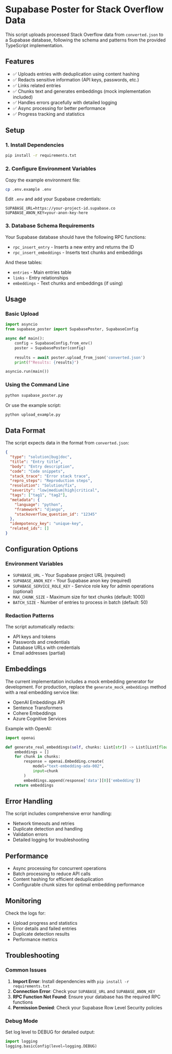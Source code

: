 # Supabase Poster for Stack Overflow Data

This script uploads processed Stack Overflow data from `converted.json` to a Supabase database, following the schema and patterns from the provided TypeScript implementation.

## Features

- ✅ Uploads entries with deduplication using content hashing
- ✅ Redacts sensitive information (API keys, passwords, etc.)
- ✅ Links related entries 
- ✅ Chunks text and generates embeddings (mock implementation included)
- ✅ Handles errors gracefully with detailed logging
- ✅ Async processing for better performance
- ✅ Progress tracking and statistics

## Setup

### 1. Install Dependencies

```bash
pip install -r requirements.txt
```

### 2. Configure Environment Variables

Copy the example environment file:
```bash
cp .env.example .env
```

Edit `.env` and add your Supabase credentials:
```env
SUPABASE_URL=https://your-project-id.supabase.co
SUPABASE_ANON_KEY=your-anon-key-here
```

### 3. Database Schema Requirements

Your Supabase database should have the following RPC functions:
- `rpc_insert_entry` - Inserts a new entry and returns the ID
- `rpc_insert_embeddings` - Inserts text chunks and embeddings

And these tables:
- `entries` - Main entries table
- `links` - Entry relationships 
- `embeddings` - Text chunks and embeddings (if using)

## Usage

### Basic Upload

```python
import asyncio
from supabase_poster import SupabasePoster, SupabaseConfig

async def main():
    config = SupabaseConfig.from_env()
    poster = SupabasePoster(config)
    
    results = await poster.upload_from_json('converted.json')
    print(f"Results: {results}")

asyncio.run(main())
```

### Using the Command Line

```bash
python supabase_poster.py
```

Or use the example script:
```bash
python upload_example.py
```

## Data Format

The script expects data in the format from `converted.json`:

```json
{
  "type": "solution|bug|doc",
  "title": "Entry title",
  "body": "Entry description",
  "code": "Code snippets",
  "stack_trace": "Error stack trace",
  "repro_steps": "Reproduction steps",
  "resolution": "Solution/fix",
  "severity": "low|medium|high|critical",
  "tags": ["tag1", "tag2"],
  "metadata": {
    "language": "python",
    "framework": "django",
    "stackoverflow_question_id": "12345"
  },
  "idempotency_key": "unique-key",
  "related_ids": []
}
```

## Configuration Options

### Environment Variables

- `SUPABASE_URL` - Your Supabase project URL (required)
- `SUPABASE_ANON_KEY` - Your Supabase anon key (required)
- `SUPABASE_SERVICE_ROLE_KEY` - Service role key for admin operations (optional)
- `MAX_CHUNK_SIZE` - Maximum size for text chunks (default: 1000)
- `BATCH_SIZE` - Number of entries to process in batch (default: 50)

### Redaction Patterns

The script automatically redacts:
- API keys and tokens
- Passwords and credentials  
- Database URLs with credentials
- Email addresses (partial)

## Embeddings

The current implementation includes a mock embedding generator for development. For production, replace the `generate_mock_embeddings` method with a real embedding service like:

- OpenAI Embeddings API
- Sentence Transformers
- Cohere Embeddings
- Azure Cognitive Services

Example with OpenAI:

```python
import openai

def generate_real_embeddings(self, chunks: List[str]) -> List[List[float]]:
    embeddings = []
    for chunk in chunks:
        response = openai.Embedding.create(
            model="text-embedding-ada-002",
            input=chunk
        )
        embeddings.append(response['data'][0]['embedding'])
    return embeddings
```

## Error Handling

The script includes comprehensive error handling:
- Network timeouts and retries
- Duplicate detection and handling
- Validation errors
- Detailed logging for troubleshooting

## Performance

- Async processing for concurrent operations
- Batch processing to reduce API calls
- Content hashing for efficient deduplication
- Configurable chunk sizes for optimal embedding performance

## Monitoring

Check the logs for:
- Upload progress and statistics
- Error details and failed entries
- Duplicate detection results
- Performance metrics

## Troubleshooting

### Common Issues

1. **Import Error**: Install dependencies with `pip install -r requirements.txt`
2. **Connection Error**: Check your `SUPABASE_URL` and `SUPABASE_ANON_KEY`
3. **RPC Function Not Found**: Ensure your database has the required RPC functions
4. **Permission Denied**: Check your Supabase Row Level Security policies

### Debug Mode

Set log level to DEBUG for detailed output:
```python
import logging
logging.basicConfig(level=logging.DEBUG)
```